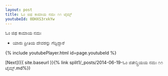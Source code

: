 ```yaml
---
layout: post
title: ಓಂ ಜಿಥ ಕಾಮಾಯ ನಮಃ ೧೧ ಟೈಮ್ಸ್
youtubeId: 0DHXS3rxkYw
---
```

 
 
 ಓಂ ಜಿಥ ಕಾಮಾಯ ನಮಃ  
 
 -  ಯಾರು ಪ್ರೀತಿಯ ದೇವರನ್ನು ಗೆದ್ದಿದ್ದಾರೆ 
 
  
 
  
 
 
 
 
 
 


{% include youtubePlayer.html id=page.youtubeId %}
 
[Next]({{ site.baseurl }}{% link  split1/_posts/2014-06-19-ಓಂ ಜಿತೇನ್ದ್ರಿಯಯ ನಮಃ ೧೧ ಟೈಮ್ಸ್.md%})
 
